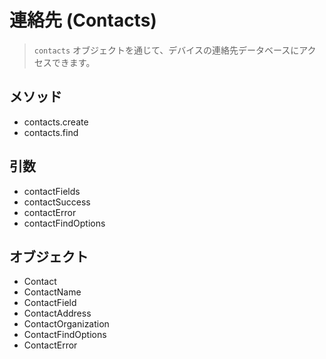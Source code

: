 連絡先 (Contacts)
========

> `contacts` オブジェクトを通じて、デバイスの連絡先データベースにアクセスできます。

メソッド
-------

- contacts.create
- contacts.find

引数
---------

- contactFields
- contactSuccess
- contactError
- contactFindOptions

オブジェクト
-------

- Contact
- ContactName
- ContactField
- ContactAddress
- ContactOrganization
- ContactFindOptions
- ContactError


